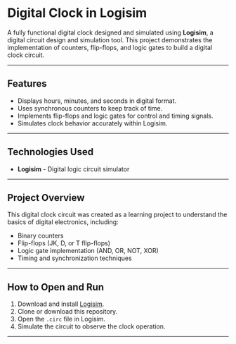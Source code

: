 # Digital Clock in Logisim

A fully functional digital clock designed and simulated using **Logisim**, a digital circuit design and simulation tool. This project demonstrates the implementation of counters, flip-flops, and logic gates to build a digital clock circuit.

---

## Features

- Displays hours, minutes, and seconds in digital format.
- Uses synchronous counters to keep track of time.
- Implements flip-flops and logic gates for control and timing signals.
- Simulates clock behavior accurately within Logisim.

---

## Technologies Used

- **Logisim** - Digital logic circuit simulator

---

## Project Overview

This digital clock circuit was created as a learning project to understand the basics of digital electronics, including:

- Binary counters
- Flip-flops (JK, D, or T flip-flops)
- Logic gate implementation (AND, OR, NOT, XOR)
- Timing and synchronization techniques

---

## How to Open and Run

1. Download and install [Logisim](http://www.cburch.com/logisim/).
2. Clone or download this repository.
3. Open the `.circ` file in Logisim.
4. Simulate the circuit to observe the clock operation.

---
